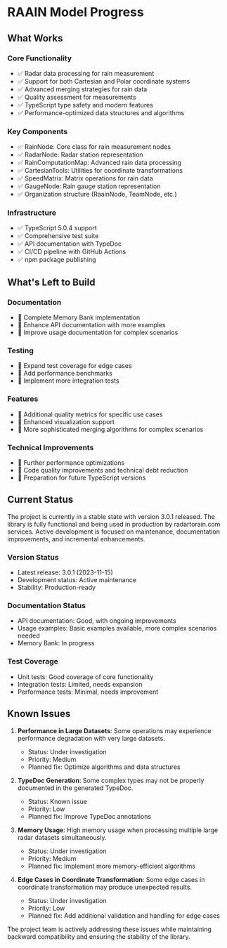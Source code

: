 # RAAIN Model Progress

## What Works

### Core Functionality
- ✅ Radar data processing for rain measurement
- ✅ Support for both Cartesian and Polar coordinate systems
- ✅ Advanced merging strategies for rain data
- ✅ Quality assessment for measurements
- ✅ TypeScript type safety and modern features
- ✅ Performance-optimized data structures and algorithms

### Key Components
- ✅ RainNode: Core class for rain measurement nodes
- ✅ RadarNode: Radar station representation
- ✅ RainComputationMap: Advanced rain data processing
- ✅ CartesianTools: Utilities for coordinate transformations
- ✅ SpeedMatrix: Matrix operations for rain data
- ✅ GaugeNode: Rain gauge station representation
- ✅ Organization structure (RaainNode, TeamNode, etc.)

### Infrastructure
- ✅ TypeScript 5.0.4 support
- ✅ Comprehensive test suite
- ✅ API documentation with TypeDoc
- ✅ CI/CD pipeline with GitHub Actions
- ✅ npm package publishing

## What's Left to Build

### Documentation
- 🔄 Complete Memory Bank implementation
- 🔄 Enhance API documentation with more examples
- 🔄 Improve usage documentation for complex scenarios

### Testing
- 🔄 Expand test coverage for edge cases
- 🔄 Add performance benchmarks
- 🔄 Implement more integration tests

### Features
- 🔄 Additional quality metrics for specific use cases
- 🔄 Enhanced visualization support
- 🔄 More sophisticated merging algorithms for complex scenarios

### Technical Improvements
- 🔄 Further performance optimizations
- 🔄 Code quality improvements and technical debt reduction
- 🔄 Preparation for future TypeScript versions

## Current Status

The project is currently in a stable state with version 3.0.1 released. The library is fully functional and being used in production by radartorain.com services. Active development is focused on maintenance, documentation improvements, and incremental enhancements.

### Version Status
- Latest release: 3.0.1 (2023-11-15)
- Development status: Active maintenance
- Stability: Production-ready

### Documentation Status
- API documentation: Good, with ongoing improvements
- Usage examples: Basic examples available, more complex scenarios needed
- Memory Bank: In progress

### Test Coverage
- Unit tests: Good coverage of core functionality
- Integration tests: Limited, needs expansion
- Performance tests: Minimal, needs improvement

## Known Issues

1. **Performance in Large Datasets**: Some operations may experience performance degradation with very large datasets.
   - Status: Under investigation
   - Priority: Medium
   - Planned fix: Optimize algorithms and data structures

2. **TypeDoc Generation**: Some complex types may not be properly documented in the generated TypeDoc.
   - Status: Known issue
   - Priority: Low
   - Planned fix: Improve TypeDoc annotations

3. **Memory Usage**: High memory usage when processing multiple large radar datasets simultaneously.
   - Status: Under investigation
   - Priority: Medium
   - Planned fix: Implement more memory-efficient algorithms

4. **Edge Cases in Coordinate Transformation**: Some edge cases in coordinate transformation may produce unexpected results.
   - Status: Under investigation
   - Priority: Low
   - Planned fix: Add additional validation and handling for edge cases

The project team is actively addressing these issues while maintaining backward compatibility and ensuring the stability of the library.
